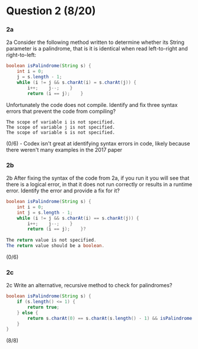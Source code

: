 # Question 2 (8/20)
### 2a
2a Consider the following method written to determine whether its String parameter is a palindrome, that is it is identical when read left-to-right and right-to-left:

```Java
boolean isPalindrome(String s) {
    int i = 0;
    j = s.length - 1;
    while (i != j && s.charAt(i) = s.charAt(j)) {
        i++;    j--;    }
        return (i == j);    }
```
Unfortunately the code does not compile. Identify and fix three syntax errors that prevent the code from compiling?

```
The scope of variable i is not specified.
The scope of variable j is not specified.
The scope of variable s is not specified.
```

(0/6) - Codex isn't great at identifying syntax errors in code, likely because there weren't many examples in the 2017 paper

### 2b
2b After fixing the syntax of the code from 2a, if you run it you will see that there is a logical error, in that it does not run correctly or results in a runtime error. Identify the error and provide a fix for it?

```Java
boolean isPalindrome(String s) {
    int i = 0;
    int j = s.length - 1;
    while (i != j && s.charAt(i) == s.charAt(j)) {
        i++;    j--;    }
        return (i == j);    }?
		
The return value is not specified.
The return value should be a boolean.
```

(0/6)

### 2c
2c Write an alternative, recursive method to check for palindromes?

```Java
boolean isPalindrome(String s) {
    if (s.length() <= 1) {
        return true;
    } else {
        return s.charAt(0) == s.charAt(s.length() - 1) && isPalindrome(s.substring(1, s.length() - 1));
    }
}
```

(8/8)
